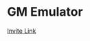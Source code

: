 # GM Emulator

[Invite Link](https://discord.com/api/oauth2/authorize?client_id=1100903968785313886&permissions=2147552256&scope=applications.commands%20bot)